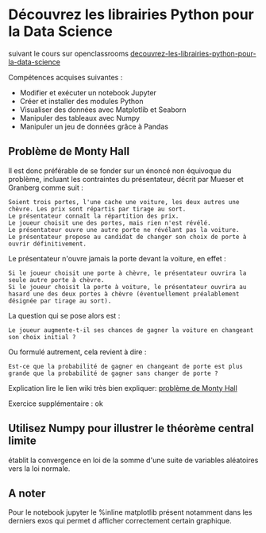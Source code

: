 # Découvrez les librairies Python pour la Data Science

suivant le cours sur openclassrooms 
[decouvrez-les-librairies-python-pour-la-data-science](https://openclassrooms.com/fr/courses/4452741-decouvrez-les-librairies-python-pour-la-data-science)

Compétences acquises suivantes : 

   * Modifier et exécuter un notebook Jupyter
   * Créer et installer des modules Python
   * Visualiser des données avec Matplotlib et Seaborn
   * Manipuler des tableaux avec Numpy
   * Manipuler un jeu de données grâce à Pandas



## Problème de Monty Hall

Il est donc préférable de se fonder sur un énoncé non équivoque du problème, incluant les contraintes du présentateur, décrit par Mueser et Granberg comme suit :

    Soient trois portes, l'une cache une voiture, les deux autres une chèvre. Les prix sont répartis par tirage au sort.
    Le présentateur connaît la répartition des prix.
    Le joueur choisit une des portes, mais rien n'est révélé.
    Le présentateur ouvre une autre porte ne révélant pas la voiture.
    Le présentateur propose au candidat de changer son choix de porte à ouvrir définitivement.

Le présentateur n'ouvre jamais la porte devant la voiture, en effet :

    Si le joueur choisit une porte à chèvre, le présentateur ouvrira la seule autre porte à chèvre.
    Si le joueur choisit la porte à voiture, le présentateur ouvrira au hasard une des deux portes à chèvre (éventuellement préalablement désignée par tirage au sort).

La question qui se pose alors est :

    Le joueur augmente-t-il ses chances de gagner la voiture en changeant son choix initial ?

Ou formulé autrement, cela revient à dire :

    Est-ce que la probabilité de gagner en changeant de porte est plus grande que la probabilité de gagner sans changer de porte ?


Explication lire le lien wiki très bien expliquer:
[problème de Monty Hall](https://fr.wikipedia.org/wiki/Probl%C3%A8me_de_Monty_Hall)
    
Exercice supplémentaire : ok 


## Utilisez Numpy pour illustrer le théorème central limite

établit la convergence en loi de la somme d'une suite de variables aléatoires vers la loi normale. 


## A noter
Pour le notebook jupyter le %inline matplotlib présent notamment dans les derniers exos qui permet d afficher correctement certain graphique. 


